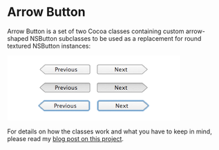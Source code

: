 # Arrow Button

Arrow Button is a set of two Cocoa classes containing custom arrow-shaped NSButton subclasses to be used as a replacement for round textured NSButton instances:

![Arrow Buttons](docs/arrows.png)

For details on how the classes work and what you have to keep in mind, please read my [blog post on this project](http://blog.timschroeder.net/2012/12/27/arrow-buttons/).
